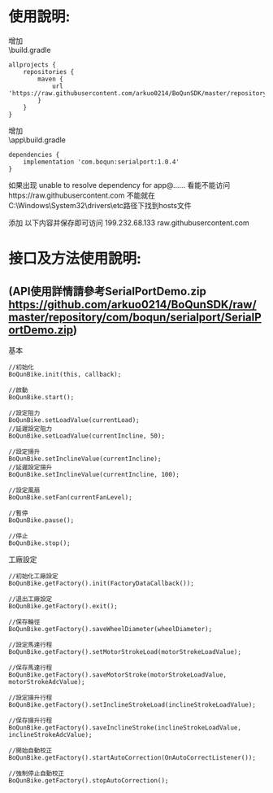 # 使用說明:  
增加  
\build.gradle  


    allprojects {
    	repositories {
    		maven {
    			url 'https://raw.githubusercontent.com/arkuo0214/BoQunSDK/master/repository'
    		}
    	}
    }
    

增加  
\app\build.gradle  


    dependencies {
    	implementation 'com.boqun:serialport:1.0.4'
    }
    
如果出现 unable to resolve dependency for app@...... 看能不能访问https://raw.githubusercontent.com 不能就在C:\Windows\System32\drivers\etc路径下找到hosts文件  

添加 以下内容并保存即可访问 199.232.68.133 raw.githubusercontent.com  
  
  
# 接口及方法使用說明:  
## **(API使用詳情請參考SerialPortDemo.zip https://github.com/arkuo0214/BoQunSDK/raw/master/repository/com/boqun/serialport/SerialPortDemo.zip)**  
  
基本  
  


    //初始化 
    BoQunBike.init(this, callback);
    
    //啟動 
    BoQunBike.start();
    
    //設定阻力
    BoQunBike.setLoadValue(currentLoad);
    //延遲設定阻力
    BoQunBike.setLoadValue(currentIncline, 50);
    
    //設定揚升 
    BoQunBike.setInclineValue(currentIncline); 
    //延遲設定揚升 
    BoQunBike.setInclineValue(currentIncline, 100);
    
    //設定風扇 
    BoQunBike.setFan(currentFanLevel);
    
    //暫停 
    BoQunBike.pause();
    
    //停止 
    BoQunBike.stop();

工廠設定  


    //初始化工廠設定
    BoQunBike.getFactory().init(FactoryDataCallback());
	
    //退出工廠設定
    BoQunBike.getFactory().exit();
	
    //保存輪徑
    BoQunBike.getFactory().saveWheelDiameter(wheelDiameter);
	
    //設定馬達行程
    BoQunBike.getFactory().setMotorStrokeLoad(motorStrokeLoadValue);
	
    //保存馬達行程
    BoQunBike.getFactory().saveMotorStroke(motorStrokeLoadValue, motorStrokeAdcValue);
	
    //設定揚升行程
    BoQunBike.getFactory().setInclineStrokeLoad(inclineStrokeLoadValue);
	
    //保存揚升行程
    BoQunBike.getFactory().saveInclineStroke(inclineStrokeLoadValue, inclineStrokeAdcValue);
	
    //開始自動校正
    BoQunBike.getFactory().startAutoCorrection(OnAutoCorrectListener());
	
    //強制停止自動校正
    BoQunBike.getFactory().stopAutoCorrection();
	


